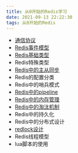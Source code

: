 ```yaml
---
title: 从0开始的Redis学习
date: 2021-09-13 22:22:30
tags: 从0开始的Redis
---
```


- [通信协议](https://www.naive1s.cn/2021/09/13/re0-redis-protocol/)
- [Redis事件模型](https://www.naive1s.cn/2021/09/13/re0-redis-event/)
- [Redis基础类型](https://www.naive1s.cn/2021/09/14/re0-redis-struct/)
- Redis特殊类型
- [Redis中的主从同步](https://www.naive1s.cn/2021/09/16/re0-redis-master/)
- Redis的配置分类
- Redis中的哨兵模式
- [Redis中的pipeline](https://www.naive1s.cn/2021/09/16/re0-redis-pipeline/)
- [Redis中的内存管理](https://www.naive1s.cn/2021/09/15/re0-redis-memory/)
- [Redis中的淘汰机制](https://www.naive1s.cn/2021/09/17/re0-redis-expire/)
- Redis中的持久化
- Redis中的分布式设计
- [redlock设计](https://www.naive1s.cn/2021/09/14/re0-redis-redlock/)
- Redis线程模型
- lua脚本的使用